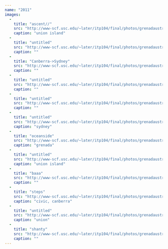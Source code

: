 ```yaml
---
name: "2011"
images:
  -
    title: "ascent//"
    src: "http://www-scf.usc.edu/~later/itp104/final/photos/grenadaustralia/P1040546bigger001.JPG"
    caption: "union island"
  -
    title: "untitled"
    src: "http://www-scf.usc.edu/~later/itp104/final/photos/grenadaustralia/P1040971002.JPG"
    caption: ""
  -
    title: "Canberra->Sydney"
    src: "http://www-scf.usc.edu/~later/itp104/final/photos/grenadaustralia/P1040734.JPG"
    caption: ""
  -
    title: "untitled"
    src: "http://www-scf.usc.edu/~later/itp104/final/photos/grenadaustralia/P1040740.JPG"
    caption: ""
  -
    title: "untitled"
    src: "http://www-scf.usc.edu/~later/itp104/final/photos/grenadaustralia/P1040717.JPG"
    caption: ""
  -
    title: "untitled"
    src: "http://www-scf.usc.edu/~later/itp104/final/photos/grenadaustralia/P1040996.JPG"
    caption: "sydney"
  -
    title: "oceanside"
    src: "http://www-scf.usc.edu/~later/itp104/final/photos/grenadaustralia/P1040451.JPG"
    caption: "grenada"
  -
    title: "untitled"
    src: "http://www-scf.usc.edu/~later/itp104/final/photos/grenadaustralia/P1040495.JPG"
    caption: "union island"
  -
    title: "baaa"
    src: "http://www-scf.usc.edu/~later/itp104/final/photos/grenadaustralia/P1040524.JPG"
    caption: ""
  -
    title: "steps"
    src: "http://www-scf.usc.edu/~later/itp104/final/photos/grenadaustralia/P1040642.JPG"
    caption: "civic, canberra"
  -
    title: "untitled"
    src: "http://www-scf.usc.edu/~later/itp104/final/photos/grenadaustralia/P1040549.JPG"
    caption: "union"
  -
    title: "shanty"
    src: "http://www-scf.usc.edu/~later/itp104/final/photos/grenadaustralia/P1040565.JPG"
    caption: ""
---
```


